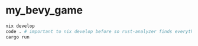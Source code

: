 # my_bevy_game

```bash
nix develop
code . # important to nix develop before so rust-analyzer finds everything
cargo run
```
